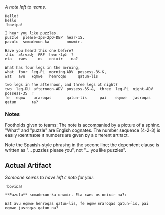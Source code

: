 *A note left to teams.*

    Hello!
    hello
    'bovipa!
    
    I hear you like puzzles.
    puzzle  please-3pS-2pO-DEP  hear-1S.
    pazulu  somadexun-ka        onwmir.
    
    Have you heard this one before?
    this  already  PRF  hear-2pS  ?
    eta   xwes     os   onixir    na?
    
    What has four legs in the morning,
    what  four  leg-PL  morning-ADV  possess-3S-&,
    wat   avu   eqmwe   henroqas     qatun-lis
    
    two legs in the afternoon, and three legs at night?
    two  leg-DU  afternoon-ADV  possess-3S-&,  three  leg-PL  night-ADV  possess-3S  ?
    fe   eqmw    uraroqas       qatun-lis      pai    eqmwe   jasroqas   qatun       na?
    
### Notes

Footholds given to teams: The note is accompanied by a picture of a sphinx.
"What" and "puzzle" are English cognates. The number sequence (4-2-3) is easily
identifiable if numbers are given by a different artifact.

Note the Spanish-style phrasing in the second line; the dependent clause is
written as "... puzzles please you", not "... you like puzzles".

## Actual Artifact

*Someone seems to have left a note for you.*

    'bovipa!
    
    **Pazulu** somadexun-ka onwmir. Eta xwes os onixir na?:
    
    Wat avu eqmwe henroqas qatun-lis, fe eqmw uraroqas qatun-lis, pai eqmwe jasroqas qatun na?

